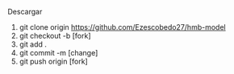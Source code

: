 Descargar

1. git clone origin https://github.com/Ezescobedo27/hmb-model
2. git checkout -b [fork]
3. git add .
4. git commit -m [change]
5. git push origin [fork]
